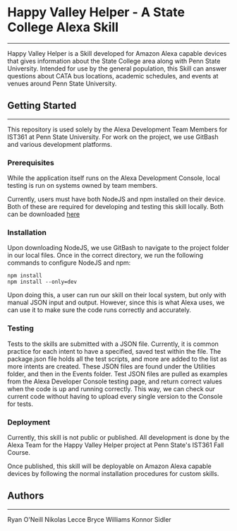 # Happy Valley Helper - A State College Alexa Skill
------


Happy Valley Helper is a Skill developed for Amazon Alexa capable devices that gives information about the State College area along with Penn State University.  Intended for use by the general population, this Skill can answer questions about CATA bus locations, academic schedules, and events at venues around Penn State University.  


## Getting Started
------


This repository is used solely by the Alexa Development Team Members for IST361 at Penn State University.  For work on the project, we use GitBash and various development platforms.  


### Prerequisites


While the application itself runs on the Alexa Development Console, local testing is run on systems owned by team members.  

Currently, users must have both NodeJS and npm installed on their device.  Both of these are required for developing and testing this skill locally.  Both can be downloaded [here](https://nodejs.org/en/)

### Installation


Upon downloading NodeJS, we use GitBash to navigate to the project folder in our local files.  Once in the correct directory, we run the following commands to configure NodeJS and npm:

```
npm install
npm install --only=dev
```

Upon doing this, a user can run our skill on their local system, but only with manual JSON input and output.  However, since this is what Alexa uses, we can use it to make sure the code runs correctly and accurately.  


### Testing


Tests to the skills are submitted with a JSON file.  Currently, it is common practice for each intent to have a specified, saved test within the file.  The package.json file holds all the test scripts, and more are added to the list as more intents are created.  These JSON files are found under the Utilities folder, and then in the Events folder.  Test JSON files are pulled as examples from the Alexa Developer Console testing page, and return correct values when the code is up and running correctly.  This way, we can check our current code without having to upload every single version to the Console for tests.


### Deployment


Currently, this skill is not public or published.  All development is done by the Alexa Team for the Happy Valley Helper project at Penn State's IST361 Fall Course.  


Once published, this skill will be deployable on Amazon Alexa capable devices by following the normal installation procedures for custom skills.


## Authors
------


Ryan O'Neill
Nikolas Lecce
Bryce Williams
Konnor Sidler

